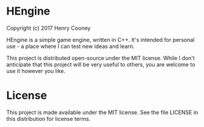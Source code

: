 # HEngine

Copyright (c) 2017 Henry Cooney

HEngine is a simple game engine, written in C++. It's intended for personal use - a place where I can test new ideas and learn.

This project is distributed open-source under the MIT license. While I don't anticipate that this project will be very useful to others, you are welcome to use it however you like.

# License

This project is made available under the MIT license. See the file LICENSE in this distribution for license terms.
